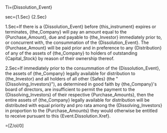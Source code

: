 Ti={Dissolution_Event}

sec={1.Sec}  {2.Sec}

1.Sec=If there is a {Dissolution_Event} before {this_instrument} expires or terminates, {the_Company} will pay an amount equal to the {Purchase_Amount}, due and payable to {the_Investor} immediately prior to, or concurrent with, the consummation of the {Dissolution_Event}. The {Purchase_Amount} will be paid prior and in preference to any {Distribution} of any of the assets of {the_Company} to holders of outstanding {Capital_Stock} by reason of their ownership thereof. 

2.Sec=If immediately prior to the consummation of the {Dissolution_Event}, the assets of {the_Company} legally available for distribution to {the_Investor} and all holders of all other {Safes} (the "{Dissolving_Investors}"), as determined in good faith by {the_Company}'s board of directors, are insufficient to permit the payment to the {Dissolving_Investors} of their respective {Purchase_Amounts}, then the entire assets of {the_Company} legally available for distribution will be distributed with equal priority and pro rata among the {Dissolving_Investors} in proportion to the {Purchase_Amounts} they would otherwise be entitled to receive pursuant to this {Event.Dissolution.Xref}.

=[Z/ol/0]
